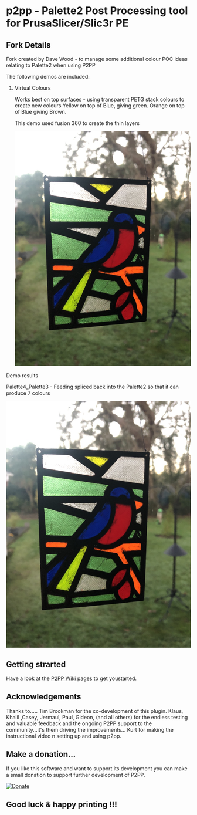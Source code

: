 # p2pp - **Palette2 Post Processing tool for PrusaSlicer/Slic3r PE**

## Fork Details

Fork created by Dave Wood - to manage some additional colour POC ideas relating to Palette2 when using P2PP

The following demos are included:

1. Virtual Colours

    Works best on top surfaces - using transparent PETG stack colours to create new colours
    Yellow on top of Blue, giving green.  Orange on top of Blue giving Brown.
    
    This demo used fusion 360 to create the thin layers
    
    ![Virtual Colour Demo](https://github.com/ukdavewood/p2pp/blob/Palette4_Palette3/Demos/Palette4_Palette3/Second%20Attempt.JPG?raw=true)
    

Demo results

Palette4_Palette3  -  Feeding spliced back into the Palette2 so that it can produce 7 colours

![7 Colour Demo](https://github.com/ukdavewood/p2pp/blob/Palette4_Palette3/Demos/Palette4_Palette3/Second%20Attempt.JPG?raw=true)



## Getting strarted

Have a look at the [P2PP Wiki pages](https://github.com/tomvandeneede/p2pp/wiki/Home-%5BP2-P3%5D) to get youstarted.


## Acknowledgements

Thanks to.....
Tim Brookman for the co-development of this plugin.
Klaus, Khalil ,Casey, Jermaul, Paul, Gideon,   (and all others) for the endless testing and valuable feedback and the ongoing P2PP support to the community...it's them driving the improvements...
Kurt for making the instructional video n setting up and using p2pp.

## Make a donation...

If you like this software and want to support its development you can make a small donation to support further development of P2PP.

[![Donate](https://img.shields.io/badge/Donate-PayPal-green.svg)](https://www.paypal.com/cgi-bin/webscr?cmd=_donations&business=t.vandeneede@pandora.be&lc=EU&item_name=Donation+to+P2PP+Developer&no_note=0&cn=&currency_code=EUR&bn=PP-DonationsBF:btn_donateCC_LG.gif:NonHosted)



## **Good luck & happy printing !!!**





